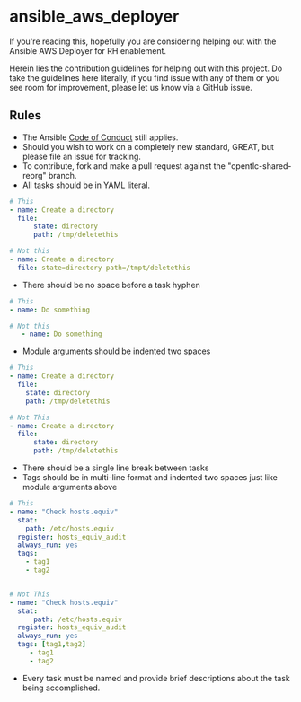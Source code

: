 ansible_aws_deployer
================

If you're reading this, hopefully you are considering helping out with the Ansible AWS Deployer for RH enablement.

Herein lies the contribution guidelines for helping out with this project. Do take the guidelines here literally, if you find issue with any of them or you see room for improvement, please let us know via a GitHub issue.

## Rules ##

* The Ansible [Code of Conduct][coc] still applies.
* Should you wish to work on a completely new standard, GREAT, but please file an issue for tracking.
* To contribute, fork and make a pull request against the "opentlc-shared-reorg" branch.
* All tasks should be in YAML literal.

```yml
# This
- name: Create a directory
  file:
      state: directory
      path: /tmp/deletethis

# Not this
- name: Create a directory
  file: state=directory path=/tmpt/deletethis
```

* There should be no space before a task hyphen

```yml
# This
- name: Do something

# Not this
   - name: Do something
```

* Module arguments should be indented two spaces

```yml
# This
- name: Create a directory
  file:  
    state: directory
    path: /tmp/deletethis

# Not This
- name: Create a directory
  file:
      state: directory
      path: /tmp/deletethis
```

* There should be a single line break between tasks
* Tags should be in multi-line format and indented two spaces just like module arguments above

```yml
# This
- name: "Check hosts.equiv"
  stat:
    path: /etc/hosts.equiv
  register: hosts_equiv_audit
  always_run: yes
  tags:
    - tag1
    - tag2


# Not This
- name: "Check hosts.equiv"
  stat:
      path: /etc/hosts.equiv
  register: hosts_equiv_audit
  always_run: yes
  tags: [tag1,tag2]
     - tag1
     - tag2

```

* Every task must be named and provide brief descriptions about the task being accomplished.

[coc]:http://docs.ansible.com/ansible/community.html#community-code-of-conduct
